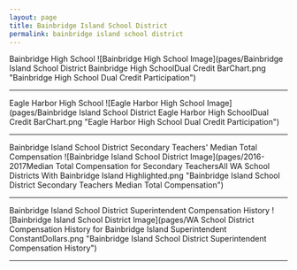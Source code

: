 ```yaml
---
layout: page
title: Bainbridge Island School District
permalink: bainbridge island school district
---
```



Bainbridge High School
![Bainbridge High School Image](pages/Bainbridge Island School District Bainbridge High SchoolDual Credit BarChart.png "Bainbridge High School Dual Credit Participation")

___

Eagle Harbor High School
![Eagle Harbor High School Image](pages/Bainbridge Island School District Eagle Harbor High SchoolDual Credit BarChart.png "Eagle Harbor High School Dual Credit Participation")

___

Bainbridge Island School District Secondary Teachers' Median Total Compensation
![Bainbridge Island School District Image](pages/2016-2017Median Total Compensation for Secondary TeachersAll WA School Districts With Bainbridge Island Highlighted.png "Bainbridge Island School District Secondary Teachers Median Total Compensation")

___

Bainbridge Island School District Superintendent Compensation History
![Bainbridge Island School District Image](pages/WA School District Compensation History for Bainbridge Island Superintendent ConstantDollars.png "Bainbridge Island School District Superintendent Compensation History")

___

